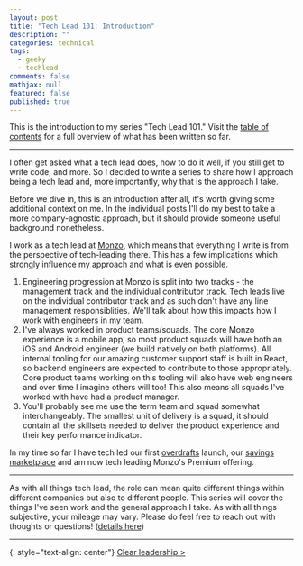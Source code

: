 ```yaml
---
layout: post
title: "Tech Lead 101: Introduction"
description: ""
categories: technical
tags:
  - geeky
  - techlead
comments: false
mathjax: null
featured: false
published: true
---
```


This is the introduction to my series "Tech Lead 101." Visit the [table of contents]({{site.url}}/technical/tech-lead-101) for a full overview of what has been written so far.

----

I often get asked what a tech lead does, how to do it well, if you still get to write code, and more. So I decided to write a series to share how I approach being a tech lead and, more importantly, why that is the approach I take.

Before we dive in, this is an introduction after all, it's worth giving some additional context on me. In the individual posts I'll do my best to take a more company-agnostic approach, but it should provide someone useful background nonetheless.

I work as a tech lead at [Monzo](https://monzo.com/), which means that everything I write is from the perspective of tech-leading there. This has a few implications which strongly influence my approach and what is even possible.

1. Engineering progression at Monzo is split into two tracks - the management track and the individual contributor track. Tech leads live on the individual contributor track and as such don't have any line management responsiblities. We'll talk about how this impacts how I work with engineers in my team.
 2. I've always worked in product teams/squads. The core Monzo experience is a mobile app, so most product squads will have both an iOS and Android engineer (we build natively on both platforms). All internal tooling for our amazing customer support staff is built in React, so backend engineers are expected to contribute to those appropriately. Core product teams working on this tooling will also have web engineers and over time I imagine others will too! This also means all squads I've worked with have had a product manager.
3. You'll probably see me use the term team and squad somewhat interchangeably. The smallest unit of delivery is a squad, it should contain all the skillsets needed to deliver the product experience and their key performance indicator.

 In my time so far I have tech led our first [overdrafts](https://monzo.com/blog/2018/04/09/making-overdrafts-available) launch, our [savings marketplace](https://monzo.com/blog/2019/04/26/savings-marketplace) and am now tech leading Monzo's Premium offering.

----

As with all things tech lead, the role can mean quite different things within different companies but also to different people. This series will cover the things I've seen work and the general approach I take. As with all things subjective, your mileage may vary. Please do feel free to reach out with thoughts or questions! ([details here]({{site.url}}/about))

----

{: style="text-align: center"}
[Clear leadership >]({{site.url}}/technical/tech-lead-101-clear-leadership)
